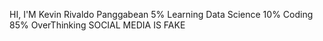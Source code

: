 HI, I'M Kevin Rivaldo Panggabean
5% Learning Data Science
10% Coding
85% OverThinking
SOCIAL MEDIA IS FAKE
